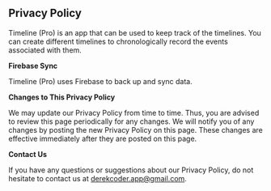 ## Privacy Policy

Timeline (Pro) is an app that can be used to keep track of the timelines. You can create different timelines to chronologically record the events associated with them.

**Firebase Sync**

Timeline (Pro) uses Firebase to back up and sync data.

**Changes to This Privacy Policy**

We may update our Privacy Policy from time to time. Thus, you are advised to review this page periodically for any changes. We will notify you of any changes by posting the new Privacy Policy on this page. These changes are effective immediately after they are posted on this page.

**Contact Us**

If you have any questions or suggestions about our Privacy Policy, do not hesitate to contact us at derekcoder.app@gmail.com.
